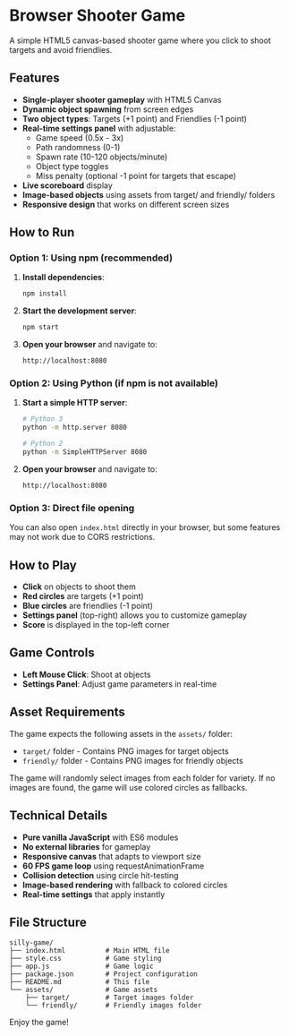 # Browser Shooter Game

A simple HTML5 canvas-based shooter game where you click to shoot targets and avoid friendlies.

## Features

- **Single-player shooter gameplay** with HTML5 Canvas
- **Dynamic object spawning** from screen edges
- **Two object types**: Targets (+1 point) and Friendlies (-1 point)
- **Real-time settings panel** with adjustable:
  - Game speed (0.5x - 3x)
  - Path randomness (0-1)
  - Spawn rate (10-120 objects/minute)
  - Object type toggles
  - Miss penalty (optional -1 point for targets that escape)
- **Live scoreboard** display
- **Image-based objects** using assets from target/ and friendly/ folders
- **Responsive design** that works on different screen sizes

## How to Run

### Option 1: Using npm (recommended)
1. **Install dependencies**:
   ```bash
   npm install
   ```

2. **Start the development server**:
   ```bash
   npm start
   ```

3. **Open your browser** and navigate to:
   ```
   http://localhost:8080
   ```

### Option 2: Using Python (if npm is not available)
1. **Start a simple HTTP server**:
   ```bash
   # Python 3
   python -m http.server 8080
   
   # Python 2
   python -m SimpleHTTPServer 8080
   ```

2. **Open your browser** and navigate to:
   ```
   http://localhost:8080
   ```

### Option 3: Direct file opening
You can also open `index.html` directly in your browser, but some features may not work due to CORS restrictions.

## How to Play

- **Click** on objects to shoot them
- **Red circles** are targets (+1 point)
- **Blue circles** are friendlies (-1 point)
- **Settings panel** (top-right) allows you to customize gameplay
- **Score** is displayed in the top-left corner

## Game Controls

- **Left Mouse Click**: Shoot at objects
- **Settings Panel**: Adjust game parameters in real-time

## Asset Requirements

The game expects the following assets in the `assets/` folder:
- `target/` folder - Contains PNG images for target objects
- `friendly/` folder - Contains PNG images for friendly objects

The game will randomly select images from each folder for variety. If no images are found, the game will use colored circles as fallbacks.

## Technical Details

- **Pure vanilla JavaScript** with ES6 modules
- **No external libraries** for gameplay
- **Responsive canvas** that adapts to viewport size
- **60 FPS game loop** using requestAnimationFrame
- **Collision detection** using circle hit-testing
- **Image-based rendering** with fallback to colored circles
- **Real-time settings** that apply instantly

## File Structure

```
silly-game/
├── index.html          # Main HTML file
├── style.css           # Game styling
├── app.js              # Game logic
├── package.json        # Project configuration
├── README.md           # This file
└── assets/             # Game assets
    ├── target/         # Target images folder
    └── friendly/       # Friendly images folder
```

Enjoy the game! 